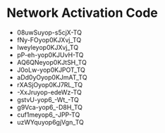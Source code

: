 # Network Activation Code
* 08uwSuyop-s5cjX-TQ
* fNy-FOyop0KJXvj_TQ
* Iweyleyop0KJXvj_TQ
* pP-eh-yop0KJUvH-TQ
* AQ6QNeyop0KJtSH_TQ
* J0oLw-yop0KJPOT_TQ
* aDd0yOyop0KJmAT_TQ
* rXASjOyop0KJ7RL_TQ
* -XxJruyop-edeWz-TQ
* gstvU-yop6_-Wt_-TQ
* g9Vca-yop6_-D8H_TQ
* cuf1meyop6_-JPP-TQ
* uzWYquyop6gjVgn_TQ